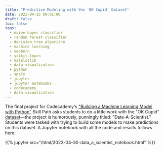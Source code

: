 ```yaml
---
title: "Predictive Modeling with the 'OK Cupid' Dataset"
date: 2023-04-15 00:01:00
draft: false
toc: false
tags:
  - naive bayes classifier
  - random forest classifier
  - decision tree algorithm
  - machine learning
  - seaborn
  - scikit-learn
  - matplotlib
  - data visualization
  - python
  - spaCy
  - jupyter
  - jupyter notebooks
  - codecademy
  - data visualization
---
```


The final project for Codecademy's ["Building a Machine Learning Model with Python"](https://www.codecademy.com/learn/paths/machine-learning) Skill Path asks students to do a little work with the "OK Cupid" [dataset](https://www.kaggle.com/datasets/andrewmvd/okcupid-profiles)—the project is humorously, punningly titled: "Date-A-Scientist." Students were tasked with trying to build some models to make predictions on this dataset. A Jupyter notebook with all the code and results follows here:


{{% jupyter src="/html/2023-04-30-data_a_scientist_notebook.html" %}}
